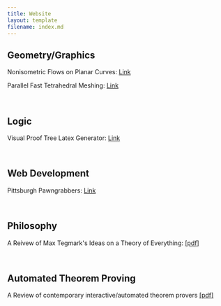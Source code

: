 ```yaml
---
title: Website
layout: template
filename: index.md
---
```


## Geometry/Graphics

Nonisometric Flows on Planar Curves: <a href="https://github.com/Dahoas/DDGFlows">Link</a>

Parallel Fast Tetrahedral Meshing: <a href="https://auy86.github.io/fTetWild/">Link</a>

<br/>

## Logic

Visual Proof Tree Latex Generator: <a href="https://github.com/Dahoas/ProofTrees">Link</a>

<br/>

## Web Development

Pittsburgh Pawngrabbers: <a href="https://github.com/Dahoas/pghpawngrabbers">Link</a>

<br/>

## Philosophy

A Reivew of Max Tegmark's Ideas on a Theory of Everything: <a href="https://github.com/Dahoas/Dahoas.github.io/blob/main/artifacts/ATP_Review.pdf">[pdf]</a>

<br/>

## Automated Theorem Proving

A Review of contemporary interactive/automated theorem provers <a href="https://github.com/Dahoas/Dahoas.github.io/blob/main/ATP_Review.pdf">[pdf]</a>


<br/>
